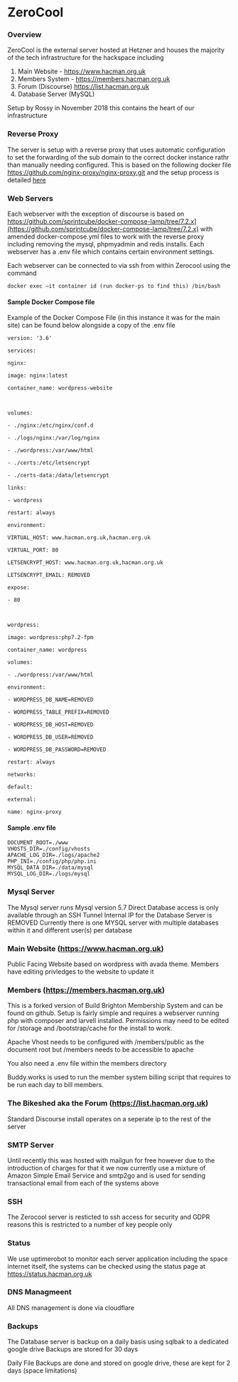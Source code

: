 #  ZeroCool

### Overview 
ZeroCool is the external server hosted at Hetzner and houses the majority of the tech infrastructure for the hackspace including

 1. Main Website - https://www.hacman.org.uk
 2. Members System - https://members.hacman.org.uk 
 3. Forum (Discourse) https://list.hacman.org.uk
 4. Database Server (MySQL) 

 Setup by Rossy in November 2018 this contains the heart of our infrastructure
 
### Reverse Proxy 

The server is setup with a reverse proxy that uses automatic configuration to set the forwarding of the sub domain to the correct docker instance rathr than manually needing configured. This is based on the following docker file https://github.com/nginx-proxy/nginx-proxy.git and the setup process is detailed [here](https://docs.hacman.org.uk/infrastructure/nginx)

### Web Servers
Each webserver with the exception of discourse is based on https://github.com/sprintcube/docker-compose-lamp/tree/7.2.x](https://github.com/sprintcube/docker-compose-lamp/tree/7.2.x) with amended docker-compose.yml files to work with the reverse proxy including removing the mysql, phpmyadmin and redis installs. Each webserver has a .env file which contains certain environment settings.

Each webserver can be connected to via ssh from within Zerocool using the command
 

    docker exec –it container id (run docker-ps to find this) /bin/bash

#### Sample Docker Compose file

Example of the Docker Compose File (in this instance it was for the main site) can be found below alongside a copy of the .env file

    version: '3.6'
    
    services:
    
    nginx:
    
    image: nginx:latest
    
    container_name: wordpress-website
    
      
    
    volumes:
    
    - ./nginx:/etc/nginx/conf.d
    
    - ./logs/nginx:/var/log/nginx
    
    - ./wordpress:/var/www/html
    
    - ./certs:/etc/letsencrypt
    
    - ./certs-data:/data/letsencrypt
    
    links:
    
    - wordpress
    
    restart: always
    
    environment:
    
    VIRTUAL_HOST: www.hacman.org.uk,hacman.org.uk
    
    VIRTUAL_PORT: 80
    
    LETSENCRYPT_HOST: www.hacman.org.uk,hacman.org.uk
    
    LETSENCRYPT_EMAIL: REMOVED
    
    expose:
    
    - 80
    
      
    
    wordpress:
    
    image: wordpress:php7.2-fpm
    
    container_name: wordpress
    
    volumes:
    
    - ./wordpress:/var/www/html
    
    environment:
    
    - WORDPRESS_DB_NAME=REMOVED
    
    - WORDPRESS_TABLE_PREFIX=REMOVED
    
    - WORDPRESS_DB_HOST=REMOVED
    
    - WORDPRESS_DB_USER=REMOVED
    
    - WORDPRESS_DB_PASSWORD=REMOVED
    
    restart: always
    
    networks:
    
    default:
    
    external:
    
    name: nginx-proxy

#### Sample .env file

    DOCUMENT_ROOT=./www
    VHOSTS_DIR=./config/vhosts
    APACHE_LOG_DIR=./logs/apache2
    PHP_INI=./config/php/php.ini
    MYSQL_DATA_DIR=./data/mysql
    MYSQL_LOG_DIR=./logs/mysql

### Mysql Server

The Mysql server runs Mysql version 5.7 
Direct Database access is only available through an SSH Tunnel 
Internal IP for the Database Server is REMOVED
Currently there is one MYSQL server with multiple databases within it and different user(s) per database

### Main Website (https://www.hacman.org.uk)

Public Facing Website based on wordpress with avada theme. Members have editing privledges to the website to update it 

### Members (https://members.hacman.org.uk)
This is a forked version of Build Brighton Membership System and can be found on github. Setup is fairly simple and requires a webserver running php with composer and larvell installed. Permissions may need to be edited for /storage and /bootstrap/cache for the install to work.

Apache Vhost needs to be configured with /members/public as the document root but /members needs to be accessible to apache

You also need a .env file within the members directory

Buddy.works is used to run the member system billing script that requires to be run each day to bill members. 

### The Bikeshed aka the Forum (https://list.hacman.org.uk)

Standard Discourse install operates on a seperate ip to the rest of the server 

### SMTP Server 

Until recently this was hosted with mailgun for free however due to the introduction of charges for that it we now currently use a mixture of Amazon Simple Email Service and smtp2go and is used for sending transactional email from each of the systems above

### SSH

The Zerocool server is resticted to ssh access for security and GDPR reasons this is restricted to a number of key people only

### Status

We use uptimerobot to monitor each server application including the space internet itself, the systems can be checked using the status page at https://status.hacman.org.uk

### DNS Managmeent 

All DNS management is done via cloudflare 

### Backups

The Database server is backup on a daily basis using sqlbak to a dedicated google drive
Backups are stored for 30 days 

Daily File Backups are done and stored on google drive, these are kept for 2 days (space limitations)

